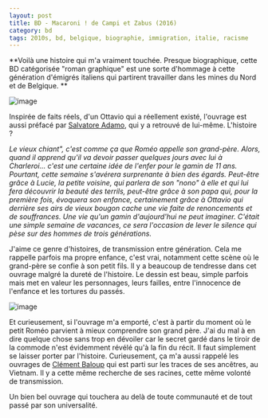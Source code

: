```yaml
---
layout: post
title: BD - Macaroni ! de Campi et Zabus (2016)
category: bd
tags: 2010s, bd, belgique, biographie, immigration, italie, racisme
---
```

**Voilà une histoire qui m'a vraiment touchée. Presque biographique, cette BD catégorisée "roman graphique" est une sorte d'hommage à cette génération d'émigrés italiens qui partirent travailler dans les mines du Nord et de Belgique. **

![image](https://filedn.eu/llqi9IBxlYouGRXYG2xlROb/img/2018/macaroni.jpg)

Inspirée de faits réels, d'un Ottavio qui a réellement existé, l'ouvrage est aussi préfacé par <a href="https://fr.wikipedia.org/wiki/Salvatore_Adamo">Salvatore Adamo</a>, qui y a retrouvé de lui-même. L'histoire ?

*Le vieux chiant", c'est comme ça que Roméo appelle son grand-père. Alors, quand il apprend qu'il va devoir passer quelques jours avec lui à Charleroi... c'est une certaine idée de l'enfer pour le gamin de 11 ans. Pourtant, cette semaine s'avérera surprenante à bien des égards. Peut-être grâce à Lucie, la petite voisine, qui parlera de son "nono" à elle et qui lui fera découvrir la beauté des terrils, peut-être grâce à son papa qui, pour la première fois, évoquera son enfance, certainement grâce à Ottavio qui derrière ses airs de vieux bougon cache une vie faite de renoncements et de souffrances. Une vie qu'un gamin d'aujourd'hui ne peut imaginer. C'était une simple semaine de vacances, ce sera l'occasion de lever le silence qui pèse sur des hommes de trois générations.*

J'aime ce genre d'histoires, de transmission entre génération. Cela me rappelle parfois ma propre enfance, c'est vrai, notamment cette scène où le grand-père se confie à son petit fils. Il y a beaucoup de tendresse dans cet ouvrage malgré la dureté de l'histoire. Le dessin est beau, simple parfois mais met en valeur les personnages, leurs failles, entre l'innocence de l'enfance et les tortures du passés.

![image](https://filedn.eu/llqi9IBxlYouGRXYG2xlROb/img/2018/macaroni2.jpg)

Et curieusement, si l'ouvrage m'a emporté, c'est à partir du moment où le petit Roméo parvient à mieux comprendre son grand père. J'ai du mal à en dire quelque chose sans trop en dévoiler car le secret gardé dans le tiroir de la commode n'est évidemment révélé qu'à la fin du récit. Il faut simplement se laisser porter par l'histoire. Curieusement, ça m'a aussi rappelé les ouvrages de <a href="https://cheziceman.wordpress.com/2013/06/09/bd-quitter-saigon-de-clement-baloup/">Clément Baloup</a> qui est parti sur les traces de ses ancêtres, au Vietnam. Il y a cette même recherche de ses racines, cette même volonté de transmission. 

Un bien bel ouvrage qui touchera au delà de toute communauté et de tout passé par son universalité. 
